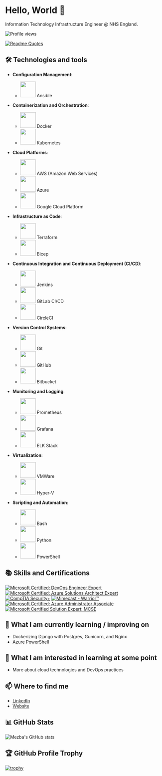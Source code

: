 # Hello, World 👋

Information Technology Infrastructure Engineer @ NHS England.

![Profile views](https://gpvc.arturio.dev/mezbauddin)

[![Readme Quotes](https://quotes-github-readme.vercel.app/api?type=horizontal&theme=algolia&quote=Technology%20is%20a%20tool%20for%20exploring%20the%20world,%20philosophy%20is%20a%20way%20of%20understanding%20it,%20leadership%20is%20a%20skill%20for%20influencing%20it,%20and%20learning%20is%20a%20process%20of%20adapting%20to%20it.&author=Mezba%20Uddin)](https://github.com/piyushsuthar/github-readme-quotes)


## 🛠️ Technologies and tools

- **Configuration Management**:
  - <img src="https://upload.wikimedia.org/wikipedia/commons/2/24/Ansible_logo.svg" width="50" height="50"> Ansible

- **Containerization and Orchestration**:
  - <img src="https://upload.wikimedia.org/wikipedia/commons/4/4e/Docker_%28container_engine%29_logo.svg" width="50" height="50"> Docker
  - <img src="https://upload.wikimedia.org/wikipedia/commons/3/39/Kubernetes_logo_without_workmark.svg" width="50" height="50"> Kubernetes

- **Cloud Platforms**:
  - <img src="https://upload.wikimedia.org/wikipedia/commons/9/93/Amazon_Web_Services_Logo.svg" width="50" height="50"> AWS (Amazon Web Services)
  - <img src="https://upload.wikimedia.org/wikipedia/commons/a/a8/Microsoft_Azure_Logo.svg" width="50" height="50"> Azure
  - <img src="https://upload.wikimedia.org/wikipedia/commons/5/53/Google_%22G%22_Logo.svg" width="50" height="50"> Google Cloud Platform

- **Infrastructure as Code**:
  - <img src="https://upload.wikimedia.org/wikipedia/commons/9/95/Terraform_Logo.svg" width="50" height="50"> Terraform
  - <img src="https://bicep.dev/images/logo.png" width="50" height="50"> Bicep

- **Continuous Integration and Continuous Deployment (CI/CD)**:
  - <img src="https://upload.wikimedia.org/wikipedia/commons/e/e9/Jenkins_logo.svg" width="50" height="50"> Jenkins
  - <img src="https://upload.wikimedia.org/wikipedia/commons/1/18/GitLab_Logo.svg" width="50" height="50"> GitLab CI/CD
  - <img src="https://upload.wikimedia.org/wikipedia/commons/8/8a/CircleCI_logo.svg" width="50" height="50"> CircleCI

- **Version Control Systems**:
  - <img src="https://upload.wikimedia.org/wikipedia/commons/3/3f/Git_icon.svg" width="50" height="50"> Git
  - <img src="https://upload.wikimedia.org/wikipedia/commons/9/91/Octicons-mark-github.svg" width="50" height="50"> GitHub
  - <img src="https://upload.wikimedia.org/wikipedia/commons/1/19/Bitbucket_logo.svg" width="50" height="50"> Bitbucket

- **Monitoring and Logging**:
  - <img src="https://upload.wikimedia.org/wikipedia/commons/0/04/Prometheus_software_logo.svg" width="50" height="50"> Prometheus
  - <img src="https://upload.wikimedia.org/wikipedia/commons/1/1d/Grafana_Logo.svg" width="50" height="50"> Grafana
  - <img src="https://upload.wikimedia.org/wikipedia/commons/6/67/Elasticsearch_logo.svg" width="50" height="50"> ELK Stack

- **Virtualization**:
  - <img src="https://upload.wikimedia.org/wikipedia/commons/6/6a/VMware_logo_plain.svg" width="50" height="50"> VMWare
  - <img src="https://upload.wikimedia.org/wikipedia/commons/3/3d/Hyper-V_logo.svg" width="50" height="50"> Hyper-V

- **Scripting and Automation**:
  - <img src="https://upload.wikimedia.org/wikipedia/commons/4/4b/Bash_Logo_Colored.svg" width="50" height="50"> Bash
  - <img src="https://upload.wikimedia.org/wikipedia/commons/c/c3/Python-logo-notext.svg" width="50" height="50"> Python
  - <img src="https://upload.wikimedia.org/wikipedia/commons/2/2f/PowerShell_5.0_icon.png" width="50" height="50"> PowerShell




## 📚 Skills and Certifications

[![Microsoft Certified: DevOps Engineer Expert](https://images.credly.com/size/110x110/images/c3ab66f8-5d59-4afa-a6c2-0ba30a1989ca/CERT-Expert-DevOps-Engineer-600x600.png)](CREDLY_BADGE_LINK)
[![Microsoft Certified: Azure Solutions Architect Expert](https://images.credly.com/size/110x110/images/987adb7e-49be-4e24-b67e-55986bd3fe66/azure-solutions-architect-expert-600x600.png)](CREDLY_BADGE_LINK)
[![CompTIA Security+](https://images.credly.com/size/110x110/images/74790a75-8451-400a-8536-92d792c5184a/CompTIA_Security_2Bce.png)](CREDLY_BADGE_LINK)
[![Mimecast - Warrior™](https://images.credly.com/size/110x110/images/e312fee3-7d04-48df-9daf-76d83940cd8a/image.png)](CREDLY_BADGE_LINK)
[![Microsoft Certified: Azure Administrator Associate](https://images.credly.com/size/110x110/images/336eebfc-0ac3-4553-9a67-b402f491f185/azure-administrator-associate-600x600.png)](CREDLY_BADGE_LINK)
[![Microsoft Certified Solution Expert: MCSE](https://images.credly.com/size/110x110/images/1f573e41-f5bf-48ed-a22c-171f0b889e4f/MCSE_Productivity-01.png)](CREDLY_BADGE_LINK)



## 🌱 What I am currently learning / improving on

- Dockerizing Django with Postgres, Gunicorn, and Nginx
- Azure PowerShell

## 🤔 What I am interested in learning at some point

- More about cloud technologies and DevOps practices

## 📫 Where to find me

- [LinkedIn](https://www.linkedin.com/in/mezbauddin/)
- [Website](https://mezbauddin.com)

## 📊 GitHub Stats

![Mezba's GitHub stats](https://github-readme-stats.vercel.app/api?username=mezbauddin&show_icons=true&theme=radical)

## 🏆 GitHub Profile Trophy

[![trophy](https://github-profile-trophy.vercel.app/?username=mezbauddin&theme=onedark)](https://github.com/ryo-ma/github-profile-trophy)

